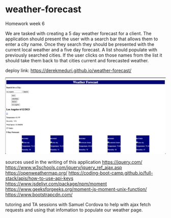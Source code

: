 # weather-forecast

Homework week 6

We are tasked with creating a 5 day weather forecast for a client. The application should present the user with a search bar that allows them to enter a city name. Once they search they should be presented with the current local weather and a five day forecast. A list should populate with previously searched cities. If the user clicks on those names from the list it should take them back to that cities current and forecasted weather.

deploy link: https://derekmeduri.github.io/weather-forecast/

![preview of application](./assets/images/weatherapp.png)

sources used in the writing of this application
https://jquery.com/
https://www.w3schools.com/jquery/jquery_ref_ajax.asp
https://openweathermap.org/
https://coding-boot-camp.github.io/full-stack/apis/how-to-use-api-keys
https://www.jsdelivr.com/package/npm/moment
https://www.geeksforgeeks.org/moment-js-moment-unix-function/
https://www.bootstrapcdn.com/

tutoring and TA sessions with Samuel Cordova to help with ajax fetch requests and using that infomation to populate our weather page.
